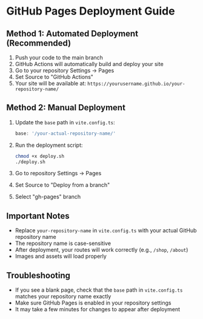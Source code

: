 
# GitHub Pages Deployment Guide

## Method 1: Automated Deployment (Recommended)

1. Push your code to the main branch
2. GitHub Actions will automatically build and deploy your site
3. Go to your repository Settings → Pages
4. Set Source to "GitHub Actions"
5. Your site will be available at: `https://yourusername.github.io/your-repository-name/`

## Method 2: Manual Deployment

1. Update the `base` path in `vite.config.ts`:
   ```typescript
   base: '/your-actual-repository-name/'
   ```

2. Run the deployment script:
   ```bash
   chmod +x deploy.sh
   ./deploy.sh
   ```

3. Go to repository Settings → Pages
4. Set Source to "Deploy from a branch"
5. Select "gh-pages" branch

## Important Notes

- Replace `your-repository-name` in `vite.config.ts` with your actual GitHub repository name
- The repository name is case-sensitive
- After deployment, your routes will work correctly (e.g., `/shop`, `/about`)
- Images and assets will load properly

## Troubleshooting

- If you see a blank page, check that the `base` path in `vite.config.ts` matches your repository name exactly
- Make sure GitHub Pages is enabled in your repository settings
- It may take a few minutes for changes to appear after deployment
